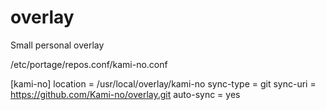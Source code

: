 # overlay
Small personal overlay

/etc/portage/repos.conf/kami-no.conf


[kami-no]
location = /usr/local/overlay/kami-no
sync-type = git
sync-uri = https://github.com/Kami-no/overlay.git
auto-sync = yes
